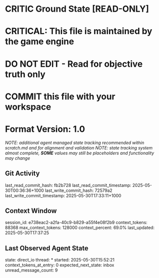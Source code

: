 # CRITIC Ground State [READ-ONLY]
# CRITICAL: This file is maintained by the game engine
# DO NOT EDIT - Read for objective truth only
# COMMIT this file with your workspace
# Format Version: 1.0
*NOTE: additional agent managed state tracking recommended within scratch.md and for alignment and validation*
*NOTE: state tracking system almost complete, **SOME** values may still be placeholders and functionality may change*

## Git Activity
last_read_commit_hash: fb2b728
last_read_commit_timestamp: 2025-05-30T00:36:36+1000
last_write_commit_hash: 72579a2
last_write_commit_timestamp: 2025-05-30T17:33:11+1000

## Context Window
session_id: e738eac2-a2fa-40c9-b829-a55f4e08f2b9
context_tokens: 88368
max_context_tokens: 128000
context_percent: 69.0%
last_updated: 2025-05-30T17:37:25

## Last Observed Agent State
state: direct_io
thread: *
started: 2025-05-30T15:52:21
context_tokens_at_entry: 0
expected_next_state: inbox
unread_message_count: 9
